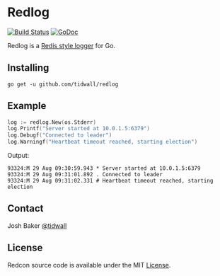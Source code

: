 Redlog
======
<a href="https://travis-ci.org/tidwall/redlog"><img src="https://img.shields.io/travis/tidwall/redlog.svg?style=flat-square" alt="Build Status"></a>
<a href="https://godoc.org/github.com/tidwall/redlog"><img src="https://img.shields.io/badge/api-reference-blue.svg?style=flat-square" alt="GoDoc"></a>

Redlog is a [Redis style logger](http://build47.com/redis-log-format-levels/) for Go.

Installing
----------

```
go get -u github.com/tidwall/redlog
```

Example
-------

```go
log := redlog.New(os.Stderr)
log.Printf("Server started at 10.0.1.5:6379")
log.Debugf("Connected to leader")
log.Warningf("Heartbeat timeout reached, starting election")
```

Output:

```
93324:M 29 Aug 09:30:59.943 * Server started at 10.0.1.5:6379
93324:M 29 Aug 09:31:01.892 . Connected to leader
93324:M 29 Aug 09:31:02.331 # Heartbeat timeout reached, starting election 
```

Contact
-------
Josh Baker [@tidwall](http://twitter.com/tidwall)

License
-------
Redcon source code is available under the MIT [License](/LICENSE).

